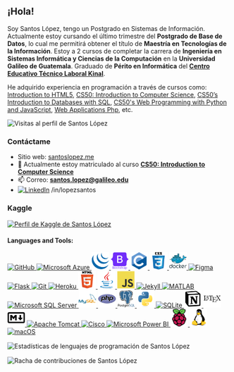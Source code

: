## ¡Hola!
Soy Santos López, tengo un Postgrado en Sistemas de Información. Actualmente estoy cursando el último trimestre del **Postgrado de Base de Datos**, lo cual me permitirá obtener el título de **Maestría en Tecnologías de la Información**. Estoy a 2 cursos de completar la carrera de **Ingeniería en Sistemas Informática y Ciencias de la Computación** en la **Universidad Galileo de Guatemala**. Graduado de **Périto en Informática** del  **[Centro Educativo Técnico Laboral Kinal](https://www.kinal.org.gt)**.

He adquirido experiencia en programación a través de cursos como: [Introduction to HTML5](https://es.coursera.org/learn/html), [CS50: Introduction to Computer Science](https://pll.harvard.edu/course/cs50-introduction-computer-science), [CS50’s Introduction to Databases with SQL](https://pll.harvard.edu/course/cs50s-introduction-databases-sql), [CS50's Web Programming with Python and JavaScript](https://pll.harvard.edu/course/cs50s-web-programming-python-and-javascript), [Web Applications Php](https://coursera.org/learn/web-applications-php), etc.

<p align="left"> <img src="https://komarev.com/ghpvc/?username=santoslopez&label=Profile%20views&color=0e75b6&style=flat" alt="Visitas al perfil de Santos López" /> </p>

### Contáctame
-  Sitio web: [santoslopez.me](https://santoslopez.github.io)
- 🌱 Actualmente estoy matriculado al curso **[CS50: Introduction to Computer Science](https://pll.harvard.edu/course/cs50-introduction-computer-science)**
- 📫 Correo: **santos.lopez@galileo.edu**
- [![LinkedIn](https://img.shields.io/badge/LinkedIn-%230077B5.svg?logo=linkedin&logoColor=white)](https://linkedin.com/in/lopezsantos) /in/lopezsantos

<h3 align="left">Kaggle</h3>
<p align="left">
<a href="https://kaggle.com/santoslopez" target="blank"><img align="center" src="https://raw.githubusercontent.com/rahuldkjain/github-profile-readme-generator/master/src/images/icons/Social/kaggle.svg" alt="Perfil de Kaggle de Santos López" height="30" width="40" /></a>
</p>

<h4 align="left">Languages and Tools:</h4>

<p align="left"> 
  <a href="https://www.github.com/" target="_blank" rel="noreferrer" title="GitHub - Plataforma de alojamiento de código y control de versiones">
    <img src="https://www.vectorlogo.zone/logos/github/github-icon.svg" alt="GitHub" width="40" height="40"/>
  </a>
  <a href="https://azure.microsoft.com/en-in/" target="_blank" rel="noreferrer" title="Microsoft Azure - Plataforma de servicios en la nube">
    <img src="https://www.vectorlogo.zone/logos/microsoft_azure/microsoft_azure-icon.svg" alt="Microsoft Azure" width="40" height="40"/>
  </a>
  <a href="https://www.jquery.com/" target="_blank" rel="noreferrer" title="jQuery - Biblioteca de JavaScript">
    <img src="https://raw.githubusercontent.com/devicons/devicon/master/icons/jquery/jquery-original.svg" alt="jQuery" width="40" height="40"/>
  </a>
  <a href="https://getbootstrap.com" target="_blank" rel="noreferrer" title="Bootstrap - Framework CSS">
    <img src="https://raw.githubusercontent.com/devicons/devicon/master/icons/bootstrap/bootstrap-plain-wordmark.svg" alt="Bootstrap" width="40" height="40"/>
  </a>
  <a href="https://www.cprogramming.com/" target="_blank" rel="noreferrer" title="C - Lenguaje de programación">
    <img src="https://raw.githubusercontent.com/devicons/devicon/master/icons/c/c-original.svg" alt="C" width="40" height="40"/>
  </a>
  <a href="https://www.w3schools.com/css/" target="_blank" rel="noreferrer" title="CSS3 - Lenguaje de hojas de estilo en cascada">
    <img src="https://raw.githubusercontent.com/devicons/devicon/master/icons/css3/css3-original-wordmark.svg" alt="CSS3" width="40" height="40"/>
  </a>
  <a href="https://www.docker.com/" target="_blank" rel="noreferrer" title="Docker - Plataforma para desarrollar, enviar y ejecutar aplicaciones">
    <img src="https://raw.githubusercontent.com/devicons/devicon/master/icons/docker/docker-original-wordmark.svg" alt="Docker" width="40" height="40"/>
  </a>
  <a href="https://www.figma.com/" target="_blank" rel="noreferrer" title="Figma - Herramienta de diseño de interfaces">
    <img src="https://www.vectorlogo.zone/logos/figma/figma-icon.svg" alt="Figma" width="40" height="40"/>
  </a>
  <a href="https://flask.palletsprojects.com/" target="_blank" rel="noreferrer" title="Flask - Framework de Python para aplicaciones web">
    <img src="https://www.vectorlogo.zone/logos/pocoo_flask/pocoo_flask-icon.svg" alt="Flask" width="40" height="40"/>
  </a>
  <a href="https://git-scm.com/" target="_blank" rel="noreferrer" title="Git - Sistema de control de versiones">
    <img src="https://www.vectorlogo.zone/logos/git-scm/git-scm-icon.svg" alt="Git" width="40" height="40"/>
  </a>
  <a href="https://heroku.com" target="_blank" rel="noreferrer" title="Heroku - Plataforma en la nube para aplicaciones">
    <img src="https://www.vectorlogo.zone/logos/heroku/heroku-icon.svg" alt="Heroku" width="40" height="40"/>
  </a>
  <a href="https://www.w3.org/html/" target="_blank" rel="noreferrer" title="HTML5 - Lenguaje de marcado de hipertexto">
    <img src="https://raw.githubusercontent.com/devicons/devicon/master/icons/html5/html5-original-wordmark.svg" alt="HTML5" width="40" height="40"/>
  </a>
  <a href="https://www.java.com" target="_blank" rel="noreferrer" title="Java - Lenguaje de programación orientado a objetos">
    <img src="https://raw.githubusercontent.com/devicons/devicon/master/icons/java/java-original.svg" alt="Java" width="40" height="40"/>
  </a>
  <a href="https://developer.mozilla.org/en-US/docs/Web/JavaScript" target="_blank" rel="noreferrer" title="JavaScript - Lenguaje de programación para el desarrollo web">
    <img src="https://raw.githubusercontent.com/devicons/devicon/master/icons/javascript/javascript-original.svg" alt="JavaScript" width="40" height="40"/>
  </a>
  <a href="https://jekyllrb.com/" target="_blank" rel="noreferrer" title="Jekyll - Generador de sitios estáticos">
    <img src="https://www.vectorlogo.zone/logos/jekyllrb/jekyllrb-icon.svg" alt="Jekyll" width="40" height="40"/>
  </a>
  <a href="https://www.mathworks.com/" target="_blank" rel="noreferrer" title="MATLAB - Entorno de programación para matemáticas y análisis">
    <img src="https://upload.wikimedia.org/wikipedia/commons/2/21/Matlab_Logo.png" alt="MATLAB" width="40" height="40"/>
  </a>
  <a href="https://www.microsoft.com/en-us/sql-server" target="_blank" rel="noreferrer" title="Microsoft SQL Server - Sistema de gestión de bases de datos">
    <img src="https://www.svgrepo.com/show/303229/microsoft-sql-server-logo.svg" alt="Microsoft SQL Server" width="40" height="40"/>
  </a>
  <a href="https://www.mysql.com/" target="_blank" rel="noreferrer" title="MySQL - Sistema de gestión de bases de datos relacional">
    <img src="https://raw.githubusercontent.com/devicons/devicon/master/icons/mysql/mysql-original-wordmark.svg" alt="MySQL" width="40" height="40"/>
  </a>
  <a href="https://www.php.net" target="_blank" rel="noreferrer" title="PHP - Lenguaje de scripting del lado del servidor">
    <img src="https://raw.githubusercontent.com/devicons/devicon/master/icons/php/php-original.svg" alt="PHP" width="40" height="40"/>
  </a>
  <a href="https://www.postgresql.org" target="_blank" rel="noreferrer" title="PostgreSQL - Sistema de gestión de bases de datos objeto-relacional">
    <img src="https://raw.githubusercontent.com/devicons/devicon/master/icons/postgresql/postgresql-original-wordmark.svg" alt="PostgreSQL" width="40" height="40"/>
  </a>
  <a href="https://www.python.org" target="_blank" rel="noreferrer" title="Python - Lenguaje de programación interpretado y de alto nivel">
    <img src="https://raw.githubusercontent.com/devicons/devicon/master/icons/python/python-original.svg" alt="Python" width="40" height="40"/>
  </a>
  <a href="https://www.sqlite.org/" target="_blank" rel="noreferrer" title="SQLite - Sistema de gestión de bases de datos en archivos">
    <img src="https://www.vectorlogo.zone/logos/sqlite/sqlite-icon.svg" alt="SQLite" width="40" height="40"/>
  </a>
  <a href="https://www.notion.so/" target="_blank" rel="noreferrer" title="Notion - Plataforma de productividad y organización">
    <img src="https://raw.githubusercontent.com/devicons/devicon/master/icons/notion/notion-original.svg" alt="Notion" width="40" height="40"/>
  </a>
  <a href="https://www.overleaf.com/" target="_blank" rel="noreferrer" title="Overleaf - Editor de LaTeX en línea">
    <img src="https://raw.githubusercontent.com/devicons/devicon/master/icons/latex/latex-original.svg" alt="LaTeX" width="40" height="40"/>
  </a>
  <a href="https://www.markdownguide.org/" target="_blank" rel="noreferrer" title="Markdown - Lenguaje de marcado para formatear texto de manera simple">
    <img src="https://raw.githubusercontent.com/devicons/devicon/master/icons/markdown/markdown-original.svg" alt="Markdown" width="40" height="40"/>
  </a>
  <a href="https://www.apache.org/" target="_blank" rel="noreferrer" title="Apache - Fundación que proporciona software de servidor web y aplicaciones">
    <img src="https://www.vectorlogo.zone/logos/apache_tomcat/apache_tomcat-icon.svg" alt="Apache Tomcat" width="40" height="40"/>
  </a>
  <a href="https://www.cisco.com/" target="_blank" rel="noreferrer" title="Cisco - Tecnología y soluciones para redes y telecomunicaciones">
    <img src="https://img.shields.io/badge/cisco-%23049fd9.svg?style=for-the-badge&logo=cisco&logoColor=black" alt="Cisco" width="40" height="40"/>
  </a>
  <a href="https://www.microsoft.com/es-es/power-platform/products/power-bi" target="_blank" rel="noreferrer" title="Microsoft Power BI - Plataforma de inteligencia empresarial">
    <img src="https://www.vectorlogo.zone/logos/microsoft_powerbi/microsoft_powerbi-icon.svg" alt="Microsoft Power BI" width="40" height="40"/>
  </a>
  <a href="https://www.raspberrypi.org/" target="_blank" rel="noreferrer" title="Raspberry Pi - Computadora de placa única para diversos usos educativos y de prototipado">
    <img src="https://raw.githubusercontent.com/devicons/devicon/master/icons/raspberrypi/raspberrypi-original.svg" alt="Raspberry Pi" width="40" height="40"/>
  </a>
  <a href="https://www.linux.org/" target="_blank" rel="noreferrer" title="Linux - Sistema operativo de código abierto">
    <img src="https://raw.githubusercontent.com/devicons/devicon/master/icons/linux/linux-original.svg" alt="Linux" width="40" height="40"/>
  </a>
  <a href="https://www.apple.com/macos/" target="_blank" rel="noreferrer" title="macOS - Sistema operativo de Apple">
    <img src="https://www.vectorlogo.zone/logos/apple/apple-icon.svg" alt="macOS" width="40" height="40"/>
  </a>
</p>

<p><img align="center" src="https://github-readme-stats.vercel.app/api/top-langs?username=santoslopez&show_icons=true&locale=en&layout=compact" alt="Estadísticas de lenguajes de programación de Santos López" /></p>

<p><img align="center" src="https://github-readme-streak-stats.herokuapp.com/?user=santoslopez&" alt="Racha de contribuciones de Santos López" /></p>

